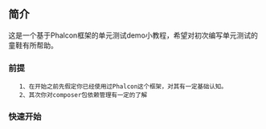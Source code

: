 ## 简介
 
 这是一个基于Phalcon框架的单元测试demo小教程，希望对初次编写单元测试的童鞋有所帮助。

 
### 前提

```
   1、在开始之前先假定你已经使用过Phalcon这个框架，对其有一定基础认知。
   2、其次你对composer包依赖管理有一定的了解

```

### 快速开始

```
   

```
        


